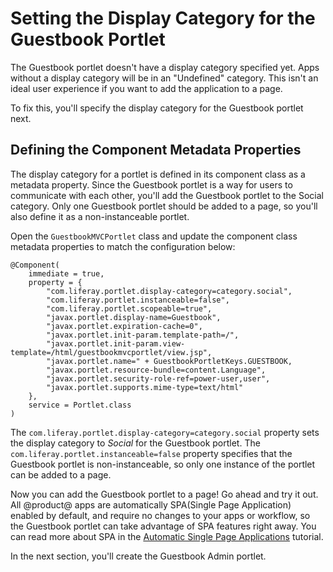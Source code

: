 # Setting the Display Category for the Guestbook Portlet [](id=setting-the-display-category-for-the-guestbook-portlet)

The Guestbook portlet doesn't have a display category specified yet. Apps
without a display category will be in an "Undefined" category. This isn't
an ideal user experience if you want to add the application to a page. 

To fix this, you'll specify the display category for the Guestbook portlet next.

## Defining the Component Metadata Properties [](id=defining-the-component-metadata-properties)

The display category for a portlet is defined in its component class as a 
metadata property. Since the Guestbook portlet is a way for users to 
communicate with each other, you'll add the Guestbook portlet to the Social 
category. Only one Guestbook portlet should be added to a page, so you'll also 
define it as a non-instanceable portlet.

Open the `GuestbookMVCPortlet` class and update the component class metadata 
properties to match the configuration below:

    @Component(
    	immediate = true,
    	property = {
    		"com.liferay.portlet.display-category=category.social",
    		"com.liferay.portlet.instanceable=false",
    		"com.liferay.portlet.scopeable=true",
    		"javax.portlet.display-name=Guestbook",
    		"javax.portlet.expiration-cache=0",
    		"javax.portlet.init-param.template-path=/",
    		"javax.portlet.init-param.view-template=/html/guestbookmvcportlet/view.jsp",
    		"javax.portlet.name=" + GuestbookPortletKeys.GUESTBOOK,
    		"javax.portlet.resource-bundle=content.Language",
    		"javax.portlet.security-role-ref=power-user,user",
    		"javax.portlet.supports.mime-type=text/html"
    	},
    	service = Portlet.class
    )
    
The `com.liferay.portlet.display-category=category.social` property sets the 
display category to *Social* for the Guestbook portlet. The 
`com.liferay.portlet.instanceable=false` property specifies that the Guestbook 
portlet is non-instanceable, so only one instance of the portlet can be added 
to a page. 
 
Now you can add the Guestbook portlet to a page! Go ahead and try it out. All 
@product@ apps are automatically SPA(Single Page Application) enabled by 
default, and require no changes to your apps or workflow, so the Guestbook 
portlet can take advantage of SPA features right away. You can read more about 
SPA in the [Automatic Single Page Applications](/develop/tutorials/-/knowledge_base/7-0/automatic-single-page-applications) 
tutorial.

In the next section, you'll create the Guestbook Admin portlet.
